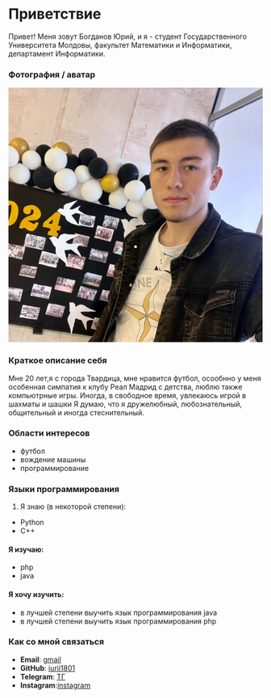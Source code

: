 # Приветствие 

Привет! Меня зовут Богданов Юрий, и я - студент Государственного Университета Молдовы, факультет Математики и Информатики, департамент Информатики.

### Фотография / аватар

![Мой аватар](images/avatar.jpg)  

### Краткое описание себя

Мне 20 лет,я с города Твардица, мне нравится футбол, осообнно у меня особенная симпатия к клубу Реал Мадрид с детства, люблю также компьютрные игры.
Иногда, в свободное время, увлекаюсь игрой в шахматы и шашки Я думаю, что я дружелюбный, любознательный, общительный и иногда стеснительный.

### Области интересов

- футбол
- вождение машины
- программирование

### Языки программирования

1. Я знаю (в некоторой степени):

- Python
- С++

#### Я изучаю:

- php
- java

#### Я хочу изучить:

- в лучшей степени выучить язык программирования java
- в лучшей степени выучить язык программирования php

### Как со мной связаться

- **Email**: [gmail](https://mail.google.com/mail/u/0/?tab=rm&ogbl#inbox)
- **GitHub**: [iurii1801](https://github.com/iurii1801)
- **Telegram**: [ТГ](https://t.me/bogdanov_18i)
- **Instagram**:[instagram](https://www.instagram.com/bogdanov_18_/) 

